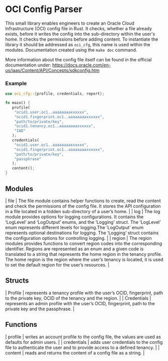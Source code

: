 # OCI Config Parser

This small library enables engineers to create an Oracle Cloud Infrastructure (OCI) config file in Rust. It checks, whether a file already exists, before it writes the config into the sub-directory within the user's home. It checks the permissions before adding content. To instantiate the library it should be addressed as `oci_cfg`, this name is used within the modules. Documentation created using the `make doc` command. 

More information about the config file itself can be found in the official documentation under: <https://docs.oracle.com/en-us/iaas/Content/API/Concepts/sdkconfig.htm>

### Example

```rust
use oci_cfg::{profile, credentials, report};

fn main() {
   profile(
    "ocid1.user.oc1..aaaaaaaaxxxxxx",
    "ocid1.fingerprint.oc1..aaaaaaaaxxxxxx",
    "path/to/private/key",
    "ocid1.tenancy.oc1..aaaaaaaaxxxxxx",
    "IAD"
   );
   credentials(
    "ocid1.user.oc1..aaaaaaaaxxxxxx",
    "ocid1.fingerprint.oc1..aaaaaaaaxxxxxx",
    "path/to/private/key",
    "passphrase"
   );
   content();
}
```
## Modules

| file  | 	The file module contains helper functions to create, read the content and check the permissions of the config file. It stores the API configuration in a file located in a hidden sub-directory of a user’s home. |
| log  | 	The log module provides options for logging configurations. It contains the ‘LogLevel’ and ‘LogOutput’ enums, and the ‘Logging’ struct. The ‘LogLevel’ enum represents different levels for logging.The ‘LogOutput’ enum represents optional destinations for logging. The ‘Logging’ struct contains the configuration options for controlling logging. |
| region  | 		The region modules provides functions to convert region codes into the corresponding identifier. Regions are represented as an enum and a given code is translated to a string that represents the home region in the tenancy profile. The home region is the region where the user’s tenancy is located, it is used to set the default region for the user’s resources. |

## Structs

| Profile  | 	represents a tenancy profile with the user’s OCID, fingerprint, path to the private key, OCID of the tenancy and the region. |
| Credentials  | 	represents an admin profile with the user’s OCID, fingerprint, path to the private key and the passphrase. |

## Functions

| profile  | 	writes an account profile to the config file, the values are used as defaults for admin users. |
| credentials  | 	adds user credentials to the config file to authenticate the user and to provide access to a defined tenancy. |
| content  | 		reads and returns the content of a config file as a string. |
